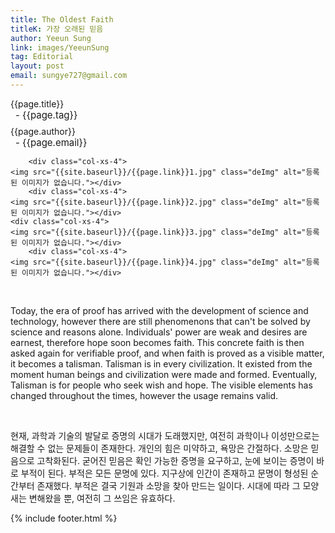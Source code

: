 ```yaml
---
title: The Oldest Faith
titleK: 가장 오래된 믿음
author: Yeeun Sung
link: images/YeeunSung
tag: Editorial
layout: post
email: sungye727@gmail.com
---	
```


<div class="container">

<div class="deDep">
{{page.title}}<br>
<p style="font-size:15px; margin:0px; padding:0px 0px 0px 8px; margin:0px 0px 8px 0px;">- {{page.tag}}</p>
{{page.author}}<br>
<p style="font-size:15px; margin:0px; padding:0px 0px 0px 8px;">- {{page.email}}</p>
</div>


<div class="row" class="imgcolor">
	
		<div class="col-xs-4">
	<img src="{{site.baseurl}}/{{page.link}}1.jpg" class="deImg" alt="등록된 이미지가 없습니다."></div>
		<div class="col-xs-4">
	<img src="{{site.baseurl}}/{{page.link}}2.jpg" class="deImg" alt="등록된 이미지가 없습니다."></div>
	<div class="col-xs-4">
	<img src="{{site.baseurl}}/{{page.link}}3.jpg" class="deImg" alt="등록된 이미지가 없습니다."></div>
		<div class="col-xs-4">
	<img src="{{site.baseurl}}/{{page.link}}4.jpg" class="deImg" alt="등록된 이미지가 없습니다."></div>
	
</div>
<br>

<div class="det lato">



Today, the era of proof has arrived with the development of science and technology, however there are still phenomenons that can't be solved by science and reasons alone. Individuals' power are weak and desires are earnest, therefore hope soon becomes faith. This concrete faith is then asked again for verifiable proof, and when faith is proved as a visible matter, it becomes a talisman.  Talisman is in every civilization. It existed from the moment human beings and civilization were made and formed. Eventually, Talisman is for people who seek wish and hope. The visible elements has changed throughout the times, however the usage remains valid.



</div>

<br>

<div class="noto">

현재, 과학과 기술의 발달로 증명의 시대가 도래했지만, 여전히 과학이나 이성만으로는 해결할 수 없는 문제들이 존재한다. 개인의 힘은 미약하고, 욕망은 간절하다. 소망은 믿음으로 고착화된다. 굳어진 믿음은 확인 가능한 증명을 요구하고, 눈에 보이는 증명이 바로 부적이 된다.
부적은 모든 문명에 있다. 지구상에 인간이 존재하고 문명이 형성된 순간부터 존재했다. 부적은 결국 기원과 소망을 찾아 만드는 일이다. 시대에 따라 그 모양새는 변해왔을 뿐, 여전히 그 쓰임은 유효하다.


</div>
 {% include footer.html %}